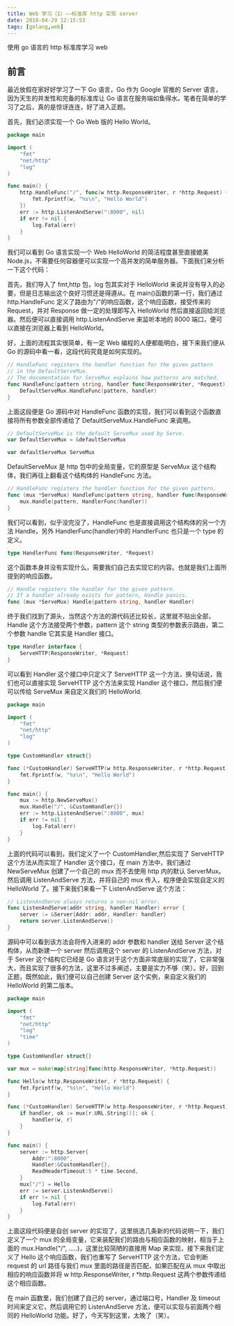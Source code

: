 ```yaml
---
title: Web 学习（1）——标准库 http 实现 server
date: 2018-04-29 12:15:53
tags: [golang,web]
---
```


使用 go 语言的 http 标准库学习 web

<!-- more -->

## 前言

最近放假在家好好学习了一下 Go 语言，Go 作为 Google 官推的 Server 语言，因为天生的并发性和完备的标准库让 Go 语言在服务端如鱼得水。笔者在简单的学习了之后，真的是惊讶连连，好了进入正题。

首先，我们必须实现一个 Go Web 版的 Hello World。

```go
package main

import (
	"fmt"
	"net/http"
	"log"
)

func main() {
	http.HandleFunc("/", func(w http.ResponseWriter, r *http.Request) {
		fmt.Fprintf(w, "%s\n", "Hello World")
	})
	err := http.ListenAndServe(":8000", nil)
	if err != nil {
		log.Fatal(err)
	}
}
```

我们可以看到 Go 语言实现一个 Web HelloWorld 的简洁程度甚至直接媲美 Node.js，不需要任何容器便可以实现一个高并发的简单服务器。下面我们来分析一下这个代码：

首先，我们导入了 fmt,http 包，log 包其实对于 HelloWorld 来说并没有导入的必要，但是日志输出这个良好习惯还是得遵从。在 main()函数的第一行，我们通过 http.HandleFunc 定义了路由为"/"的响应函数，这个响应函数，接受传来的 Request，并对 Response 做一定的处理即写入 HelloWorld 然后直接返回给浏览器。然后便可以直接调用 http.ListenAndServe 来监听本地的 8000 端口，便可以直接在浏览器上看到 HelloWorld。

好，上面的流程其实很简单，有一定 Web 编程的人便都能明白，接下来我们便从 Go 的源码中看一看，这段代码究竟是如何实现的。

```go
// HandleFunc registers the handler function for the given pattern
// in the DefaultServeMux.
// The documentation for ServeMux explains how patterns are matched.
func HandleFunc(pattern string, handler func(ResponseWriter, *Request)) {
	DefaultServeMux.HandleFunc(pattern, handler)
}
```

上面这段便是 Go 源码中对 HandleFunc 函数的实现，我们可以看到这个函数直接将所有参数全部传递给了 DefaultServeMux.HandleFunc 来调用。

```go
// DefaultServeMux is the default ServeMux used by Serve.
var DefaultServeMux = &defaultServeMux

var defaultServeMux ServeMux
```

DefaultServeMux 是 http 包中的全局变量，它的原型是 ServeMux 这个结构体，我们再往上翻看这个结构体的 HandleFunc 方法。

```go
// HandleFunc registers the handler function for the given pattern.
func (mux *ServeMux) HandleFunc(pattern string, handler func(ResponseWriter, *Request)) {
	mux.Handle(pattern, HandlerFunc(handler))
}
```

我们可以看到，似乎没完没了，HandleFunc 也是直接调用这个结构体的另一个方法 Handle，另外 HandlerFunc(handler)中的 HandlerFunc 也只是一个 type 的定义。

```go
type HandlerFunc func(ResponseWriter, *Request)
```

这个函数本身并没有实现什么，需要我们自己去实现它的内容。也就是我们上面所提到的响应函数。

```go
// Handle registers the handler for the given pattern.
// If a handler already exists for pattern, Handle panics.
func (mux *ServeMux) Handle(pattern string, handler Handler)
```

终于我们找到了源头，当然这个方法的源代码还比较长，这里就不贴出全部，Handle 这个方法接受两个参数，pattern 这个 string 类型的参数表示路由，第二个参数 handle 它其实是 Handler 接口。

```go
type Handler interface {
	ServeHTTP(ResponseWriter, *Request)
}
```

可以看到 Handler 这个接口中只定义了 ServeHTTP 这一个方法，换句话说，我们也可以直接实现 ServeHTTP 这个方法来实现 Handler 这个接口，然后我们便可以传给 ServeMux 来自定义我们的 HelloWorld.

```go
package main

import (
	"fmt"
	"net/http"
	"log"
)

type CustomHandler struct{}

func (*CustomHandler) ServeHTTP(w http.ResponseWriter, r *http.Request) {
	fmt.Fprintf(w, "%s\n", "Hello World")
}

func main() {
	mux := http.NewServeMux()
	mux.Handle("/", &CustomHandler{})
	err := http.ListenAndServe(":8000", mux)
	if err != nil {
		log.Fatal(err)
	}
}
```

上面的代码可以看到，我们定义了一个 CustomHandler,然后实现了 ServeHTTP 这个方法从而实现了 Handler 这个接口，在 main 方法中，我们通过 NewServeMux 创建了一个自己的 mux 而不去使用 http 内的默认 ServerMux。然后调用 ListenAndServe 方法，并将自己的 mux 传入，程序便会实现自定义的 HelloWorld 了。接下来我们来看一下 ListenAndServe 这个方法：

```go
// ListenAndServe always returns a non-nil error.
func ListenAndServe(addr string, handler Handler) error {
	server := &Server{Addr: addr, Handler: handler}
	return server.ListenAndServe()
}
```

源码中可以看到该方法会将传入进来的 addr 参数和 handler 送给 Server 这个结构体，从而新建一个 server 然后调用这个 server 的 ListenAndServe 方法，对于 Server 这个结构它已经是 Go 语言对于这个方面非常底层的实现了，它非常强大，而且实现了很多的方法，这里不过多阐述，主要是实力不够（笑）。好，回到正题，既然如此，我们便可以自己创建 Server 这个实例，来自定义我们的 HelloWorld 的第二版本。

```go
package main

import (
	"fmt"
	"net/http"
	"log"
	"time"
)

type CustomHandler struct{}

var mux = make(map[string]func(http.ResponseWriter, *http.Request))

func Hello(w http.ResponseWriter, r *http.Request) {
	fmt.Fprintf(w, "%s\n", "Hello World")
}

func (*CustomHandler) ServeHTTP(w http.ResponseWriter, r *http.Request) {
	if handler, ok := mux[r.URL.String()]; ok {
		handler(w, r)
	}
}

func main() {
	server := http.Server{
		Addr:":8000",
		Handler:&CustomHandler{},
		ReadHeaderTimeout:5 * time.Second,
	}
	mux["/"] = Hello
	err := server.ListenAndServe()
	if err != nil {
		log.Fatal(err)
	}
}
```

上面这段代码便是自创 server 的实现了，这里挑选几条新的代码说明一下，我们定义了一个 mux 的全局变量，它来装配我们的路由与相应函数的映射，相当于上面的 mux.Handle("/", .....)，这里比较简陋的直接用 Map 来实现，接下来我们定义了 Hello 这个响应函数，我们也重写了 ServeHTTP 这个方法，它会判断 request 的 url 路径与我们 mux 里面的路径是否匹配，如果匹配在从 mux 中取出相应的响应函数并将 w http.ResponseWriter, r \*http.Request 这两个参数传递给这个相应函数。

在 main 函数里，我们创建了自己的 server，通过端口号，Handler 及 timeout 时间来定义它，然后调用它的 ListenAndServe 方法，便可以实现与前面两个相同的 HelloWorld 功能。好了，今天写到这里，太晚了（笑）。
